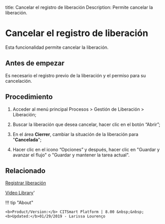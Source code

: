 title:  Cancelar el registro de liberación 
Description: Permite cancelar la liberación.
# Cancelar el registro de liberación

Esta funcionalidad permite cancelar la liberación.

Antes de empezar
----------------

Es necesario el registro previo de la liberación y el permiso para
su cancelación.

Procedimiento
-------------

1.  Acceder al menú principal Procesos \> Gestión de Liberación \> Liberación;

2.  Buscar la liberación que desea cancelar, hacer clic en el
    botón “Abrir”;

3.  En el área **Cierrer**, cambiar la situación de la liberación
    para "**Cancelada**";

4.  Hacer clic en el icono “Opciones” y después, hacer clic en "Guardar y
    avanzar el flujo" o "Guardar y mantener la tarea actual".

Relacionado
---------------

[Registrar liberación](/es-es/citsmart-platform-8/processes/release/use/register-release-request.html)

<i class='fa fa-youtube-play  fa-2x' style='color:#97ce17;vertical-align: middle;'> </i> [Video Library](https://www.youtube.com/playlist?list=PLB5qK2uzf2RPdiRF4nIuCkAvXedNFV-af)'

!!! tip "About"

    <b>Product/Version:</b> CITSmart Platform | 8.00 &nbsp;&nbsp;
    <b>Updated:</b>01/29/2019 - Larissa Lourenço

